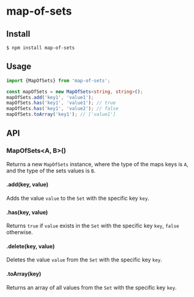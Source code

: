# map-of-sets

## Install

```
$ npm install map-of-sets
```


## Usage

```ts
import {MapOfSets} from 'map-of-sets';

const mapOfSets = new MapOfSets<string, string>();
mapOfSets.add('key1', 'value1');
mapOfSets.has('key1', 'value1'); // true
mapOfSets.has('key1', 'value2'); // false
mapOfSets.toArray('key1'); // ['value1']
```

## API

### MapOfSets<A, B>()

Returns a new `MapOfSets` instance, where the type of the maps keys is `A`, and the type of the sets values is `B`. 

#### .add(key, value)

Adds the value `value` to the `Set` with the specific key `key`.

#### .has(key, value)

Returns `true` if `value` exists in the `Set` with the specific key `key`, `false` otherwise.

#### .delete(key, value)

Deletes the value `value` from the `Set` with the specific key `key`.

#### .toArray(key)

Returns an array of all values from the `Set` with the specific key `key`.
